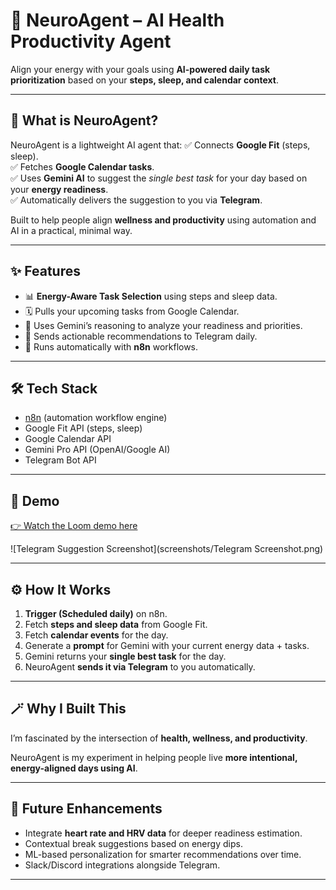 # 🧠 NeuroAgent – AI Health Productivity Agent

Align your energy with your goals using **AI-powered daily task prioritization** based on your **steps, sleep, and calendar context**.

---

## 🚀 What is NeuroAgent?

NeuroAgent is a lightweight AI agent that:
✅ Connects **Google Fit** (steps, sleep).  
✅ Fetches **Google Calendar tasks**.  
✅ Uses **Gemini AI** to suggest the *single best task* for your day based on your **energy readiness**.  
✅ Automatically delivers the suggestion to you via **Telegram**.

Built to help people align **wellness and productivity** using automation and AI in a practical, minimal way.

---

## ✨ Features

- 📊 **Energy-Aware Task Selection** using steps and sleep data.
- 🗓️ Pulls your upcoming tasks from Google Calendar.
- 🤖 Uses Gemini’s reasoning to analyze your readiness and priorities.
- 📲 Sends actionable recommendations to Telegram daily.
- 🔄 Runs automatically with **n8n** workflows.

---

## 🛠️ Tech Stack

- [n8n](https://n8n.io) (automation workflow engine)
- Google Fit API (steps, sleep)
- Google Calendar API
- Gemini Pro API (OpenAI/Google AI)
- Telegram Bot API

---

## 🎥 Demo

[👉 Watch the Loom demo here](YOUR_LOOM_LINK_HERE)

![Telegram Suggestion Screenshot](screenshots/Telegram Screenshot.png)

---

## ⚙️ How It Works

1. **Trigger (Scheduled daily)** on n8n.
2. Fetch **steps and sleep data** from Google Fit.
3. Fetch **calendar events** for the day.
4. Generate a **prompt** for Gemini with your current energy data + tasks.
5. Gemini returns your **single best task** for the day.
6. NeuroAgent **sends it via Telegram** to you automatically.

---

## 🪄 Why I Built This

I’m fascinated by the intersection of **health, wellness, and productivity**.

NeuroAgent is my experiment in helping people live **more intentional, energy-aligned days using AI**.

---

## 🧩 Future Enhancements

- Integrate **heart rate and HRV data** for deeper readiness estimation.
- Contextual break suggestions based on energy dips.
- ML-based personalization for smarter recommendations over time.
- Slack/Discord integrations alongside Telegram.

---

